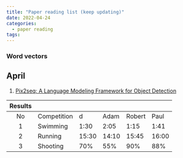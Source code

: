 ```yaml
---
title: "Paper reading list (keep updating)"
date: 2022-04-24
categories:
  - paper reading
tags:
---
```


### Word vectors

## April
1. [Pix2seq: A Language Modeling Framework for Object Detection](https://arxiv.org/abs/2109.10852)

| Results |             |       |       |        |       |
|:-------:|-------------|-------|-------|--------|-------|
| No      | Competition | d     | Adam  | Robert | Paul  |
| 1       | Swimming    |  1:30 |  2:05 |   1:15 |  1:41 |
| 2       | Running     | 15:30 | 14:10 |  15:45 | 16:00 |
| 3       | Shooting    |   70% |   55% |    90% |   88% |


